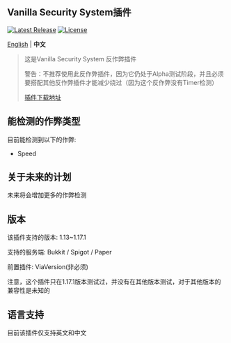 Vanilla Security System插件
--------
[![Latest Release](https://img.shields.io/github/v/release/3cxc/VSS)](https://github.com/3cxc/VSS)
[![License](https://img.shields.io/github/license/3cxc/VSS.svg)](https://github.com/3cxc/VSS/blob/master/LICENSE)

[English](https://github.com/3cxc/VSS/blob/master/README.md) | **中文**

> 这是Vanilla Security System 反作弊插件
> 
> 警告：不推荐使用此反作弊插件，因为它仍处于Alpha测试阶段，并且必须要搭配其他反作弊插件才能减少绕过（因为这个反作弊没有Timer检测）
> 
> [插件下载地址](https://github.com/3cxc/VSS/blob/master/Download_cn.md)

## 能检测的作弊类型

目前能检测到以下的作弊:

- Speed

## 关于未来的计划

未来将会增加更多的作弊检测

## 版本

该插件支持的版本: 1.13~1.17.1

支持的服务端: Bukkit / Spigot / Paper 

前置插件: ViaVersion(非必须)

注意，这个插件只在1.17.1版本测试过，并没有在其他版本测试，对于其他版本的兼容性是未知的
## 语言支持

目前该插件仅支持英文和中文
